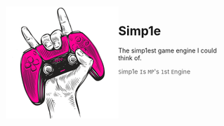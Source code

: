 <img src="Resources/Images/Logo/Simp1e%20256.png" align=left />

# Simp1e

The simp1est game engine I could think of.

> `S`imp1e `I`s `MP`'s `1`st `E`ngine
